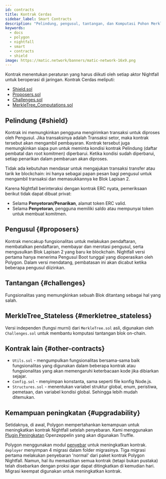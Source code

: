 ```yaml
---
id: contracts
title: Kontrak Cerdas
sidebar_label: Smart Contracts
description: "Pelindung, pengusul, tantangan, dan Komputasi Pohon Merkle."
keywords:
  - docs
  - polygon
  - nightfall
  - smart
  - contracts
  - shield
image: https://matic.network/banners/matic-network-16x9.png
---
```


Kontrak menentukan peraturan yang harus diikuti oleh setiap aktor Nightfall untuk beroperasi di jaringan.
Kontrak Cerdas meliputi:

- [Shield.sol](#shield)
- [Proposers.sol](#proposers)
- [Challenges.sol](#challenges)
- [MerkleTree_Computations.sol](#merkletree_computations)

## Pelindung {#shield}
Kontrak ini memungkinkan pengguna mengirimkan transaksi untuk diproses oleh Pengusul. Jika transaksinya adalah Transaksi setor, maka kontrak tersebut akan mengambil pembayaran.
Kontrak tersebut juga memungkinkan siapa pun untuk meminta kondisi kontrak Pelindung (daftar pembatal dan root komitmen) diperbarui.
Ketika kondisi sudah diperbarui, setiap penarikan dalam pembaruan akan diproses.

Tidak ada kebutuhan mendasar untuk mengajukan transaksi transfer atau tarik ke blockchain: ini hanya sebagai papan pesan bagi
pengusul untuk mengambil transaksi dan memasukkannya ke Blok Lapisan 2.

Karena Nightfall berinteraksi dengan kontrak ERC nyata, pemeriksaan berikut tidak dapat dibuat privat:

- Selama **Penyetoran/Penarikan**, alamat token ERC valid.
- Selama **Penyetoran**, pengguna memiliki saldo atau mempunyai token untuk membuat komitmen.

## Pengusul {#proposers}
Kontrak mencakup fungsionalitas untuk melakukan pendaftaran, membatalkan pendaftaran, membayar dan merotasi pengusul, serta mengusulkan Blok Lapisan 2 yang baru ke blockchain.
Nightfall versi pertama hanya menerima Pengusul Boot tunggal yang dioperasikan oleh Polygon. Dalam versi mendatang, pembatasan ini akan dicabut ketika beberapa pengusul diizinkan.

## Tantangan {#challenges}
Fungsionalitas yang memungkinkan sebuah Blok ditantang sebagai hal yang salah.

## MerkleTree_Stateless {#merkletree_stateless}
Versi independen (fungsi murni) dari `MerkleTree.sol` asli, digunakan oleh `Challenges.sol` untuk membantu komputasi tantangan blok on-chain.

## Kontrak lain {#other-contracts}
- `Utils.sol` - mengumpulkan fungsionalitas bersama-sama baik fungsionalitas yang digunakan dalam beberapa kontrak atau fungsionalitas yang akan memengaruhi keterbacaan kode jika dibiarkan sejajar.
- `Config.sol` - menyimpan konstanta, sama seperti file konfig Node.js.
- `Structures.sol` - menentukan variabel struktur global, enum, peristiwa, pemetaan, dan variabel kondisi global. Sehingga lebih mudah ditemukan.

## Kemampuan peningkatan {#upgradability}
Setidaknya, di awal, Polygon mempertahankan kemampuan untuk meningkatkan kontrak Nightfall setelah penyebaran.
Kami menggunakan [Plugin Peningkatan](https://docs.openzeppelin.com/upgrades-plugins/1.x/) Openzeppelin yang akan digunakan Truffle.

Polygon menggunakan modul [penyebar](https://github.com/EYBlockchain/nightfall_3/tree/master/nightfall-deployer) untuk meningkatkan kontrak.
`deployer` menyimpan 4 migrasi dalam folder migrasinya.
Tiga migrasi pertama melakukan penyebaran 'normal' dari paket kontrak Polygon Nightfall. Namun,
hal itu memastikan semua kontrak (tetapi bukan pustaka) telah disebarkan dengan proksi agar dapat
ditingkatkan di kemudian hari. Migrasi keempat digunakan untuk meningkatkan kontrak.
